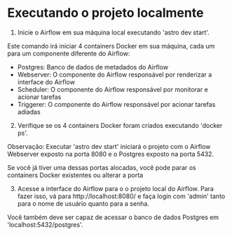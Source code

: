 Executando o projeto localmente
==============================

1. Inicie o Airflow em sua máquina local executando 'astro dev start'.

Este comando irá iniciar 4 containers Docker em sua máquina, cada um para um componente diferente do Airflow:

- Postgres: Banco de dados de metadados do Airflow
- Webserver: O componente do Airflow responsável por renderizar a interface do Airflow
- Scheduler: O componente do Airflow responsável por monitorar e acionar tarefas
- Triggerer: O componente do Airflow responsável por acionar tarefas adiadas

2. Verifique se os 4 containers Docker foram criados executando 'docker ps'.

Observação: Executar 'astro dev start' iniciará o projeto com o Airflow Webserver exposto na porta 8080 e o Postgres exposto na porta 5432. 

Se você já tiver uma dessas portas alocadas, você pode parar os containers Docker existentes ou alterar a porta

3. Acesse a interface do Airflow para o o projeto local do Airflow. Para fazer isso, vá para http://localhost:8080/ e faça login com 'admin' tanto para o nome de usuário quanto para a senha.

Você também deve ser capaz de acessar o banco de dados Postgres em 'localhost:5432/postgres'.
